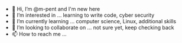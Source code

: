 - 👋 Hi, I’m @m-pent and I'm new here
- 👀 I’m interested in ... learning to write code, cyber security
- 🌱 I’m currently learning ... computer science, Linux, additional skills
- 💞️ I’m looking to collaborate on ... not sure yet, keep checking back
- 📫 How to reach me ...

<!---
neonskog/neonskog is a ✨ special ✨ repository because its `README.md` (this file) appears on your GitHub profile.
You can click the Preview link to take a look at your changes.
--->
